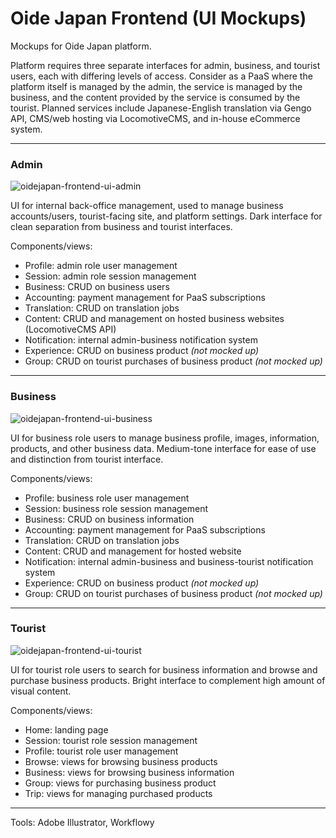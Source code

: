 Oide Japan Frontend (UI Mockups)
============

Mockups for Oide Japan platform.

Platform requires three separate interfaces for admin, business, and tourist users, each with differing levels of access. Consider as a PaaS where the platform itself is managed by the admin, the service is managed by the business, and the content provided by the service is consumed by the tourist. Planned services include Japanese-English translation via Gengo API, CMS/web hosting via LocomotiveCMS, and in-house eCommerce system.

---

### Admin

![oidejapan-frontend-ui-admin](https://user-images.githubusercontent.com/9514732/32373562-32523ba4-c0dd-11e7-8607-be7da043b478.png)

UI for internal back-office management, used to manage business accounts/users, tourist-facing site, and platform settings. Dark interface for clean separation from business and tourist interfaces.

Components/views:
- Profile: admin role user management
- Session: admin role session management
- Business: CRUD on business users
- Accounting: payment management for PaaS subscriptions
- Translation: CRUD on translation jobs
- Content: CRUD and management on hosted business websites (LocomotiveCMS API)
- Notification: internal admin-business notification system
- Experience: CRUD on business product _(not mocked up)_
- Group: CRUD on tourist purchases of business product _(not mocked up)_

---

### Business

![oidejapan-frontend-ui-business](https://user-images.githubusercontent.com/9514732/32373564-327cf4c0-c0dd-11e7-9328-3f5475abe9af.png)

UI for business role users to manage business profile, images, information, products, and other business data. Medium-tone interface for ease of use and distinction from tourist interface.

Components/views:
- Profile: business role user management
- Session: business role session management
- Business: CRUD on business information
- Accounting: payment management for PaaS subscriptions
- Translation: CRUD on translation jobs
- Content: CRUD and management for hosted website
- Notification: internal admin-business and business-tourist notification system
- Experience: CRUD on business product _(not mocked up)_
- Group: CRUD on tourist purchases of business product _(not mocked up)_

---

### Tourist

![oidejapan-frontend-ui-tourist](https://user-images.githubusercontent.com/9514732/32373565-32a50582-c0dd-11e7-9306-29c6a22f0a76.png)

UI for tourist role users to search for business information and browse and purchase business products. Bright interface to complement high amount of visual content.

Components/views:
- Home: landing page
- Session: tourist role session management
- Profile: tourist role user management
- Browse: views for browsing business products
- Business: views for browsing business information
- Group: views for purchasing business product
- Trip: views for managing purchased products

---

Tools: Adobe Illustrator, Workflowy


